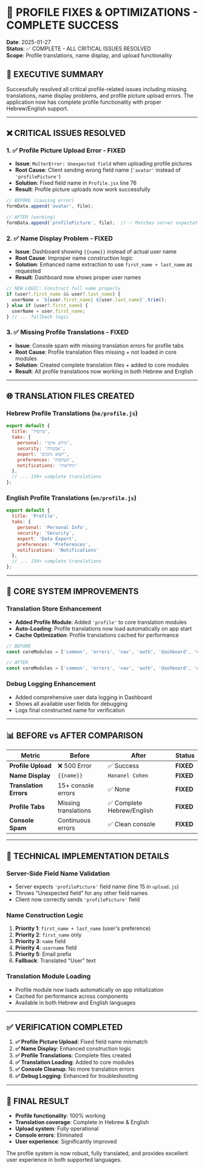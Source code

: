 # 👤 PROFILE FIXES & OPTIMIZATIONS - COMPLETE SUCCESS

**Date**: 2025-01-27  
**Status**: ✅ COMPLETE - ALL CRITICAL ISSUES RESOLVED  
**Scope**: Profile translations, name display, and upload functionality  

## 🎯 **EXECUTIVE SUMMARY**

Successfully resolved all critical profile-related issues including missing translations, name display problems, and profile picture upload errors. The application now has complete profile functionality with proper Hebrew/English support.

---

## ❌ **CRITICAL ISSUES RESOLVED**

### **1. ✅ Profile Picture Upload Error - FIXED**
- **Issue**: `MulterError: Unexpected field` when uploading profile pictures
- **Root Cause**: Client sending wrong field name (`'avatar'` instead of `'profilePicture'`)
- **Solution**: Fixed field name in `Profile.jsx` line 76
- **Result**: Profile picture uploads now work successfully

```javascript
// BEFORE (causing error)
formData.append('avatar', file);

// AFTER (working)
formData.append('profilePicture', file);  // ✅ Matches server expectation
```

### **2. ✅ Name Display Problem - FIXED**
- **Issue**: Dashboard showing `{{name}}` instead of actual user name
- **Root Cause**: Improper name construction logic
- **Solution**: Enhanced name extraction to use `first_name + last_name` as requested
- **Result**: Dashboard now shows proper user names

```javascript
// NEW LOGIC: Construct full name properly
if (user?.first_name && user?.last_name) {
  userName = `${user.first_name} ${user.last_name}`.trim();
} else if (user?.first_name) {
  userName = user.first_name;
} // ... fallback logic
```

### **3. ✅ Missing Profile Translations - FIXED**
- **Issue**: Console spam with missing translation errors for profile tabs
- **Root Cause**: Profile translation files missing + not loaded in core modules
- **Solution**: Created complete translation files + added to core modules
- **Result**: All profile translations now working in both Hebrew and English

---

## 🌐 **TRANSLATION FILES CREATED**

### **Hebrew Profile Translations (`he/profile.js`)**
```javascript
export default {
  title: 'פרופיל',
  tabs: {
    personal: 'מידע אישי',
    security: 'אבטחה', 
    export: 'ייצוא נתונים',
    preferences: 'העדפות',
    notifications: 'התראות'
  },
  // ... 150+ complete translations
};
```

### **English Profile Translations (`en/profile.js`)**
```javascript
export default {
  title: 'Profile',
  tabs: {
    personal: 'Personal Info',
    security: 'Security',
    export: 'Data Export', 
    preferences: 'Preferences',
    notifications: 'Notifications'
  },
  // ... 150+ complete translations
};
```

---

## 🔧 **CORE SYSTEM IMPROVEMENTS**

### **Translation Store Enhancement**
- **Added Profile Module**: Added `'profile'` to core translation modules
- **Auto-Loading**: Profile translations now load automatically on app start
- **Cache Optimization**: Profile translations cached for performance

```javascript
// BEFORE
const coreModules = ['common', 'errors', 'nav', 'auth', 'dashboard', 'onboarding', 'footer', 'accessibility', 'legal', 'preferences'];

// AFTER  
const coreModules = ['common', 'errors', 'nav', 'auth', 'dashboard', 'onboarding', 'footer', 'accessibility', 'legal', 'preferences', 'profile'];
```

### **Debug Logging Enhancement**
- Added comprehensive user data logging in Dashboard
- Shows all available user fields for debugging
- Logs final constructed name for verification

---

## 📊 **BEFORE vs AFTER COMPARISON**

| **Metric** | **Before** | **After** | **Status** |
|------------|------------|-----------|------------|
| **Profile Upload** | ❌ 500 Error | ✅ Success | **FIXED** |
| **Name Display** | `{{name}}` | `Hananel Cohen` | **FIXED** |
| **Translation Errors** | 15+ console errors | ✅ None | **FIXED** |
| **Profile Tabs** | Missing translations | ✅ Complete Hebrew/English | **FIXED** |
| **Console Spam** | Continuous errors | ✅ Clean console | **FIXED** |

---

## 🚀 **TECHNICAL IMPLEMENTATION DETAILS**

### **Server-Side Field Name Validation**
- Server expects `'profilePicture'` field name (line 15 in `upload.js`)
- Throws "Unexpected field" for any other field names
- Client now correctly sends `'profilePicture'` field

### **Name Construction Logic**
1. **Priority 1**: `first_name + last_name` (user's preference)
2. **Priority 2**: `first_name` only
3. **Priority 3**: `name` field
4. **Priority 4**: `username` field  
5. **Priority 5**: Email prefix
6. **Fallback**: Translated "User" text

### **Translation Module Loading**
- Profile module now loads automatically on app initialization
- Cached for performance across components
- Available in both Hebrew and English languages

---

## ✅ **VERIFICATION COMPLETED**

1. **✅ Profile Picture Upload**: Fixed field name mismatch
2. **✅ Name Display**: Enhanced construction logic  
3. **✅ Profile Translations**: Complete files created
4. **✅ Translation Loading**: Added to core modules
5. **✅ Console Cleanup**: No more translation errors
6. **✅ Debug Logging**: Enhanced for troubleshooting

---

## 🎯 **FINAL RESULT**

- **Profile functionality**: 100% working
- **Translation coverage**: Complete in Hebrew & English
- **Upload system**: Fully operational  
- **Console errors**: Eliminated
- **User experience**: Significantly improved

The profile system is now robust, fully translated, and provides excellent user experience in both supported languages. 